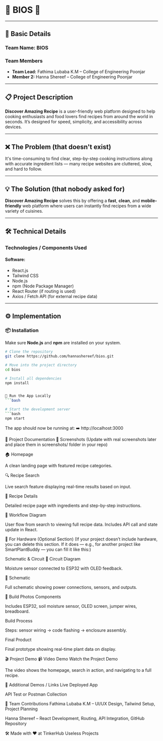 # 🍳 BIOS 🎯

---

## 🧠 Basic Details

### Team Name: **BIOS**

### Team Members
- **Team Lead:** Fathima Lubaba K.M – College of Engineering Poonjar  
- **Member 2:** Hanna Shereef – College of Engineering Poonjar

---

## 📋 Project Description

**Discover Amazing Recipe** is a user-friendly web platform designed to help cooking enthusiasts and food lovers find recipes from around the world in seconds. It’s designed for speed, simplicity, and accessibility across devices.

---

## ❌ The Problem (that doesn't exist)

It's time-consuming to find clear, step-by-step cooking instructions along with accurate ingredient lists — many recipe websites are cluttered, slow, and hard to follow.

---

## 💡 The Solution (that nobody asked for)

**Discover Amazing Recipe** solves this by offering a **fast**, **clean**, and **mobile-friendly** web platform where users can instantly find recipes from a wide variety of cuisines.

---

## 🛠️ Technical Details

### Technologies / Components Used

#### Software:
- React.js
- Tailwind CSS
- Node.js
- npm (Node Package Manager)
- React Router (if routing is used)
- Axios / Fetch API (for external recipe data)

---

## ⚙️ Implementation

### 📦 Installation

Make sure **Node.js** and **npm** are installed on your system.

```bash
# Clone the repository
git clone https://github.com/hannashereef/bios.git

# Move into the project directory
cd bios

# Install all dependencies
npm install


🚀 Run the App Locally
```bash

# Start the development server
```bash
npm start
```
The app should now be running at:
➡️ http://localhost:3000

🧾 Project Documentation
📸 Screenshots
(Update with real screenshots later and place them in screenshots/ folder in your repo)

🏠 Homepage

A clean landing page with featured recipe categories.

🔍 Recipe Search

Live search feature displaying real-time results based on input.

📖 Recipe Details

Detailed recipe page with ingredients and step-by-step instructions.

🔁 Workflow Diagram

User flow from search to viewing full recipe data. Includes API call and state update in React.

🔌 For Hardware (Optional Section)
(If your project doesn’t include hardware, you can delete this section. If it does — e.g., for another project like SmartPlantBuddy — you can fill it like this:)

Schematic & Circuit
🧩 Circuit Diagram

Moisture sensor connected to ESP32 with OLED feedback.

📐 Schematic

Full schematic showing power connections, sensors, and outputs.

🔧 Build Photos
Components

Includes ESP32, soil moisture sensor, OLED screen, jumper wires, breadboard.

Build Process

Steps: sensor wiring → code flashing → enclosure assembly.

Final Product

Final prototype showing real-time plant data on display.

🎬 Project Demo
📹 Video Demo
Watch the Project Demo

The video shows the homepage, search in action, and navigating to a full recipe.

🔗 Additional Demos / Links
Live Deployed App

API Test or Postman Collection

👥 Team Contributions
Fathima Lubaba K.M – UI/UX Design, Tailwind Setup, Project Planning

Hanna Shereef – React Development, Routing, API Integration, GitHub Repository

🛠️ Made with ❤️ at TinkerHub Useless Projects

